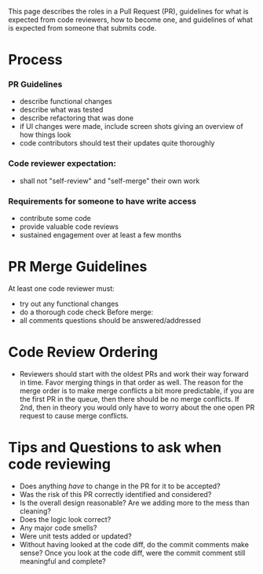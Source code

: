 
This page describes the roles in a Pull Request (PR), guidelines for what is expected from code reviewers, how to become one, and guidelines of what is expected from someone that submits code.

# Process

### PR Guidelines
- describe functional changes
- describe what was tested
- describe refactoring that was done
- if UI changes were made, include screen shots giving an overview of how things look
- code contributors should test their updates quite thoroughly


### Code reviewer expectation:
- shall not "self-review" and "self-merge" their own work 

### Requirements for someone to have write access
- contribute some code
- provide valuable code reviews
- sustained engagement over at least a few months

# PR Merge Guidelines

At least one code reviewer must:
- try out any functional changes
- do a thorough code check
Before merge:
- all comments questions should be answered/addressed


# Code Review Ordering
- Reviewers should start with the oldest PRs and work their way forward in time. Favor merging things in that order as well. The reason for the merge order is to make merge conflicts a bit more predictable, if you are the first PR in the queue, then there should be no merge conflicts. If 2nd, then in theory you would only have to worry about the one open PR request to cause merge conflicts.

# Tips and Questions to ask when code reviewing
- Does anything *have* to change in the PR for it to be accepted?
- Was the risk of this PR correctly identified and considered?
- Is the overall design reasonable? Are we adding more to the mess than cleaning?
- Does the logic look correct?
- Any major code smells?
- Were unit tests added or updated?
- Without having looked at the code diff, do the commit comments make sense? Once you look at the code diff, were the commit comment still meaningful and complete?


